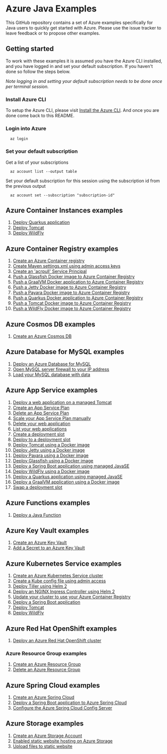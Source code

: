 
# Azure Java Examples

This GitHub repository contains a set of Azure examples specifically for Java 
users to quickly get started with Azure. Please use the issue tracker to leave
feedback or to propose other examples.

## Getting started

To work with these examples it is assumed you have the Azure CLI installed, and
you have logged in and set your default subscription. If you haven't done so
follow the steps below.

_Note logging in and setting your default subscription needs to be done once per
 terminal session._

### Install Azure CLI

To setup the Azure CLI, please visit [Install the Azure CLI](https://docs.microsoft.com/en-us/cli/azure/install-azure-cli). And once you are done come back to this README.

### Login into Azure

<!-- workflow.skip() -->
````shell
  az login
````

### Set your default subscription

Get a list of your subscriptions

<!-- workflow.skip() -->
````shell
  az account list --output table
````

Set your default subscription for this session using the subscription id from the previous output

<!-- workflow.skip() -->
````shell
  az account set --subscription "subscription-id"
````

<!-- workflow.run() 
exit 0
  -->

## Azure Container Instances examples

1. [Deploy Quarkus application](aci/quarkus/)
1. [Deploy Tomcat](aci/tomcat/)
1. [Deploy WildFly](aci/wildfly/)

## Azure Container Registry examples

1. [Create an Azure Container registry](acr/create/)
1. [Create Maven settings.xml using admin access keys](acr/create-settings-xml/)
1. [Create an 'acrpull' Service Principal](acr/create-acrpull-service-principal/)
1. [Push a Glassfish Docker image to Azure Container Registry](acr/glassfish/)
1. [Push a GraalVM Docker application to Azure Container Registry](acr/graalvm/)
1. [Push a Jetty Docker image to Azure Container Registry](acr/jetty/)
1. [Push a Payara Docker image to Azure Container Registry](acr/payara/)
1. [Push a Quarkus Docker application to Azure Container Registry](acr/quarkus/)
1. [Push a Tomcat Docker image to Azure Container Registry](acr/tomcat/)
1. [Push a WildFly Docker image to Azure Container Registry](acr/wildfly/)

## Azure Cosmos DB examples

1. [Create an Azure Cosmos DB](cosmosdb/create/)

## Azure Database for MySQL examples

1. [Deploy an Azure Database for MySQL](mysql/create/)
1. [Open MySQL server firewall to your IP address](mysql/open-firewall-to-your-ip/)
1. [Load your MySQL database with data](mysql/load-your-mysql-database-with-data/)

## Azure App Service examples

1. [Deploy a web application on a managed Tomcat](appservice/tomcat-helloworld/)
1. [Create an App Service Plan](appservice/create-plan/)
1. [Delete an App Service Plan](appservice/delete-plan/)
1. [Scale your App Service Plan manually](appservice/scale-manually/)
1. [Delete your web application](appservice/delete-webapp/)
1. [List your web applications](appservice/list-webapp/)
1. [Create a deployment slot](appservice/create-a-deployment-slot/)
1. [Deploy to a deployment slot](appservice/deploy-to-deployment-slot/)
1. [Deploy Tomcat using a Docker image](appservice/docker-tomcat/)
1. [Deploy Jetty using a Docker image](appservice/docker-jetty/)
1. [Deploy Payara using a Docker image](appservice/docker-payara/)
1. [Deploy Glassfish using a Docker image](appservice/docker-glassfish/)
1. [Deploy a Spring Boot application using managed JavaSE](appservice/javase-springboot/)
1. [Deploy WildFly using a Docker image](appservice/docker-wildfly/)
1. [Deploy a Quarkus application using managed JavaSE](appservice/javase-quarkus/)
1. [Deploy a GraalVM application using a Docker image](appservice/docker-graalvm/)
1. [Swap a deployment slot](appservice/swap-deployment-slot/)

## Azure Functions examples

1. [Deploy a Java Function](functions/java/)

## Azure Key Vault examples

1. [Create an Azure Key Vault](keyvault/create/)
1. [Add a Secret to an Azure Key Vault](keyvault/add-secret/)

## Azure Kubernetes Service examples

1. [Create an Azure Kubernetes Service cluster](aks/create/)
1. [Create a Kube config file using admin access](aks/create-kube-config/)
1. [Deploy Tiller using Helm 2](aks/deploy-tiller/)
1. [Deploy an NGINX Ingress Controller using Helm 2](aks/deploy-nginx-ingress-controller/)
1. [Update your cluster to use your Azure Container Registry](aks/use-your-acr/)
1. [Deploy a Spring Boot application](aks/springboot/)
1. [Deploy Tomcat](aks/tomcat/)
1. [Deploy WildFly](aks/wildfly/)

## Azure Red Hat OpenShift examples

1. [Deploy an Azure Red Hat OpenShift cluster](aro/create/)

### Azure Resource Group examples

1. [Create an Azure Resource Group](group/create/)
1. [Delete an Azure Resource Group](group/delete/)

## Azure Spring Cloud examples

1. [Create an Azure Spring Cloud](spring-cloud/create/)
1. [Deploy a Spring Boot application to Azure Spring Cloud](spring-cloud/helloworld/)
1. [Configure the Azure Spring Cloud Config Server](spring-cloud/config-server/)

## Azure Storage examples

1. [Create an Azure Storage Account](storage/create/)
1. [Enabled static website hosting on Azure Storage](storage/enable-static-website-hosting/)
1. [Upload files to static website](storage/blob/upload-files-to-static-website/)
